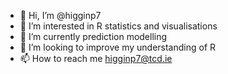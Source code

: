 - 👋 Hi, I’m @higginp7
- 👀 I’m interested in R statistics and visualisations
- 🌱 I’m currently prediction modelling
- 💞️ I’m looking to improve my understanding of R
- 📫 How to reach me higginp7@tcd.ie

<!---
higginp7/higginp7 is a ✨ special ✨ repository because its `README.md` (this file) appears on your GitHub profile.
You can click the Preview link to take a look at your changes.
--->
